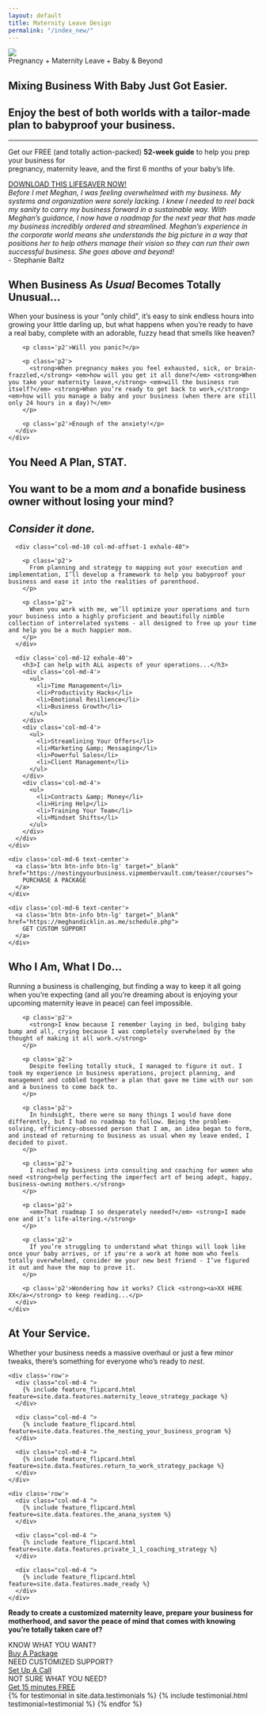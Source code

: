 ```yaml
---
layout: default
title: Maternity Leave Design
permalink: "/index_new/"
---
```


<div class='splash'>
  <div class='container'>
    <div class='row'>
      <div class='col-md-12'>
        <img src="/assets/images/nesting/logo_large.png" />
        <div class='subtitle'>Pregnancy + Maternity Leave + Baby &amp; Beyond</div>
      </div>
    </div>
  </div>
</div>

<div class='light-gray-bg pv-40 inhale-80'>
  <div class='container'>
    <h2>Mixing Business With Baby Just Got Easier.</h2>
    <h2 class='subtitle'>Enjoy the best of both worlds with a tailor-made plan to babyproof your business.</h2>
    <hr/>
    <p class='p2 text-center'>
      Get our FREE (and totally action-packed) <strong>52-week guide</strong> to help you prep your business for
      <br/>
      pregnancy, maternity leave, and the first 6 months of your baby’s life.
    </p>
    <div class='text-center'>
      <a href='https://nestingyourbusiness.vipmembervault.com/teaser/courses/view/20' class='btn btn-info btn-lg' target='_blank'>
        DOWNLOAD THIS LIFESAVER NOW!
      </a>
    </div>
  </div>
</div>

<section class="full-width-quote default-bg">
  <div class="clearfix">
    <div class="col-md-8 col-md-offset-2 col-xs-12 pv-40">
      <em>Before I met Meghan, I was feeling overwhelmed with my business. My systems and organization were sorely lacking. I knew I needed to reel back my sanity to carry my business forward in a sustainable way. With Meghan’s guidance, I now have a roadmap for the next year that has made my business incredibly ordered and streamlined. Meghan’s experience in the corporate world means she understands the big picture in a way that positions her to help others manage their vision so they can run their own successful business. She goes above and beyond!</em>
      <br/>
      <div class='text-right'>- Stephanie Baltz</div>
    </div>
  </div>
</section>

<section class="pv-30 light-gray-bg">
  <div class="container">
    <div class="row">
      <div class="col-md-12">
        <h2>When Business As <em>Usual</em> Becomes Totally Unusual...</h2>
      </div>
      <div class="col-md-10 col-md-offset-1">
        <p class='p2'>When your business is your "only child", it’s easy to sink endless hours into growing your little darling up, but what happens when you’re ready to have a real baby, complete with an adorable, fuzzy head that smells like heaven?</p>

        <p class='p2'>Will you panic?</p>

        <p class='p2'>
          <strong>When pregnancy makes you feel exhausted, sick, or brain-frazzled,</strong> <em>how will you get it all done?</em> <strong>When you take your maternity leave,</strong> <em>will the business run itself?</em> <strong>When you’re ready to get back to work,</strong> <em>how will you manage a baby and your business (when there are still only 24 hours in a day)?</em>
        </p>

        <p class='p2'>Enough of the anxiety!</p>
      </div>
    </div>
  </div>
</section>

<section class="pv-30 inhale-40 light-gray-bg">
  <div class="container">
    <div class="row">
      <div class="col-md-12">
        <h2>You Need A Plan, STAT.</h2>
        <h2 class="subtitle">You want to be a mom <em>and</em> a bonafide business owner without losing your mind?</h2>
        <h2 class="subtitle"><em>Consider it done.</em></h2>
      </div>

      <div class="col-md-10 col-md-offset-1 exhale-40">

        <p class='p2'>
          From planning and strategy to mapping out your execution and implementation, I’ll develop a framework to help you babyproof your business and ease it into the realities of parenthood.
        </p>

        <p class='p2'>
          When you work with me, we’ll optimize your operations and turn your business into a highly proficient and beautifully nimble collection of interrelated systems - all designed to free up your time and help you be a much happier mom.
        </p>
      </div>

      <div class='col-md-12 exhale-40'>
        <h3>I can help with ALL aspects of your operations...</h3>
        <div class='col-md-4'>
          <ul>
            <li>Time Management</li>
            <li>Productivity Hacks</li>
            <li>Emotional Resilience</li>
            <li>Business Growth</li>
          </ul>
        </div>
        <div class='col-md-4'>
          <ul>
            <li>Streamlining Your Offers</li>
            <li>Marketing &amp; Messaging</li>
            <li>Powerful Sales</li>
            <li>Client Management</li>
          </ul>
        </div>
        <div class='col-md-4'>
          <ul>
            <li>Contracts &amp; Money</li>
            <li>Hiring Help</li>
            <li>Training Your Team</li>
            <li>Mindset Shifts</li>
          </ul>
        </div>
      </div>
    </div>

    <div class='col-md-6 text-center'>
      <a class='btn btn-info btn-lg' target="_blank" href="https://nestingyourbusiness.vipmembervault.com/teaser/courses">
        PURCHASE A PACKAGE
      </a>
    </div>

    <div class='col-md-6 text-center'>
      <a class='btn btn-info btn-lg' target="_blank" href="https://meghandicklin.as.me/schedule.php">
        GET CUSTOM SUPPORT
      </a>
    </div>
  </div>
</section>

<section class="pv-30" id='my-story'>
  <div class="container">
    <div class="row">
      <div class="col-md-12">
        <h2>Who I Am, What I Do...</h2>
      </div>
      <div class="col-md-10 col-md-offset-1 exhale-40">
        <p class='p2'>
          Running a business is challenging, but finding a way to keep it all going when you’re expecting (and all you’re dreaming about is enjoying your upcoming maternity leave in peace) can feel impossible.
        </p>

        <p class='p2'>
          <strong>I know because I remember laying in bed, bulging baby bump and all, crying because I was completely overwhelmed by the thought of making it all work.</strong>
        </p>

        <p class='p2'>
          Despite feeling totally stuck, I managed to figure it out. I took my experience in business operations, project planning, and management and cobbled together a plan that gave me time with our son and a business to come back to.
        </p>

        <p class='p2'>
          In hindsight, there were so many things I would have done differently, but I had no roadmap to follow. Being the problem-solving, efficiency-obsessed person that I am, an idea began to form, and instead of returning to business as usual when my leave ended, I decided to pivot.
        </p>

        <p class='p2'>
          I niched my business into consulting and coaching for women who need <strong>help perfecting the imperfect art of being adept, happy, business-owning mothers.</strong>
        </p>

        <p class='p2'>
          <em>That roadmap I so desperately needed?</em> <strong>I made one and it’s life-altering.</strong>
        </p>

        <p class='p2'>
          If you’re struggling to understand what things will look like once your baby arrives, or if you're a work at home mom who feels totally overwhelmed, consider me your new best friend - I’ve figured it out and have the map to prove it.
        </p>

        <p class='p2'>Wondering how it works? Click <strong><a>XX HERE XX</a></strong> to keep reading...</p>
      </div>
    </div>
  </div>
</section>


<section class="light-gray-bg pv-30 clearfix" id='how-we-work-together'>
  <div class="container">
    <div class="row">
      <div class="col-md-8 col-md-offset-2">
        <h2 class="text-center">At Your Service.</h2>
        <div class="separator"></div>
        <p class="large text-center">
          Whether your business needs a massive overhaul or just a few minor tweaks, there’s something for everyone who’s ready to <em>nest</em>.
        </p>
      </div>
    </div>

    <div class='row'>
      <div class="col-md-4 ">
        {% include feature_flipcard.html feature=site.data.features.maternity_leave_strategy_package %}
      </div>

      <div class="col-md-4 ">
        {% include feature_flipcard.html feature=site.data.features.the_nesting_your_business_program %}
      </div>

      <div class="col-md-4 ">
        {% include feature_flipcard.html feature=site.data.features.return_to_work_strategy_package %}
      </div>
    </div>

    <div class='row'>
      <div class="col-md-4 ">
        {% include feature_flipcard.html feature=site.data.features.the_anana_system %}
      </div>

      <div class="col-md-4 ">
        {% include feature_flipcard.html feature=site.data.features.private_1_1_coaching_strategy %}
      </div>

      <div class="col-md-4 ">
        {% include feature_flipcard.html feature=site.data.features.made_ready %}
      </div>
    </div>

  </div>
</section>


<section class="pv-30 light-gray-bg">
  <div class="container">
    <div class="row exhale-40">
      <div class="col-md-12">
        <p class='p1 text-center'><strong>
          Ready to create a customized maternity leave, prepare your business for motherhood,
          and savor the peace of mind that comes with knowing you’re totally taken care of?
        </strong></p>
      </div>
    </div>
    <div class='row exhale-40'>
      <div class='col-md-4 col-sm-12 text-center package-cta'>
        <div class='prompt'>KNOW WHAT YOU WANT?</div>
        <a class='btn btn-info btn-lg' target="_blank" href="https://nestingyourbusiness.vipmembervault.com/teaser/courses">Buy A Package</a>
      </div>
      <div class='col-md-4 col-sm-12 text-center package-cta'>
        <div class='prompt'>NEED CUSTOMIZED SUPPORT?</div>
        <a class='btn btn-info btn-lg' target="_blank" href="https://meghandicklin.as.me/schedule.php?appointmentType=6651691">Set Up A Call</a>
      </div>
      <div class='col-md-4 col-sm-12 text-center package-cta'>
        <div class='prompt'>NOT SURE WHAT YOU NEED?</div>
        <a class='btn btn-info btn-lg' target="_blank" href="https://meghandicklin.as.me/schedule.php?appointmentType=1889337">Get 15 minutes FREE</a>
      </div>
    </div>
  </div>
</section>

<section id="section-4" class="section testimonial-carousel-wrapper">
  <div class='container'>
    <div class="owl-carousel content-slider testimonial-carousel">
      {% for testimonial in site.data.testimonials %}
      {% include testimonial.html testimonial=testimonial %}
      {% endfor %}
    </div>
  </div>
</section>